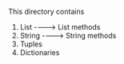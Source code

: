 This directory contains
1. List ----> List methods
2. String ----> String methods
3. Tuples
4. Dictionaries
